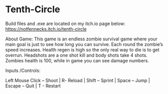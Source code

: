 # Tenth-Circle

Build files and .exe are located on my itch.io page below:
https://notfennecks.itch.io/tenth-circle

About Game:
This game is an endless zombie survival game where your main goal is just to see how long you can survive. Each round the zombie’s speed increases. Health regen is high so the only real way to die is to get overrun. Headshots are a one shot kill and body shots take 4 shots. Zombies health is 100, while in game you can see damage numbers.

Inputs /Controls: 

Left Mouse Click – Shoot |
R- Reload |
Shift – Sprint |
Space – Jump |
Escape – Quit |
T - Restart

